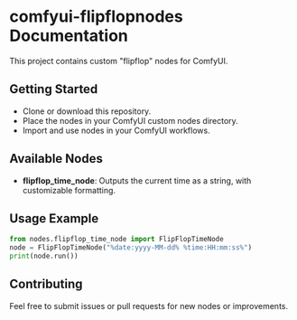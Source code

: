 # comfyui-flipflopnodes Documentation

This project contains custom "flipflop" nodes for ComfyUI.

## Getting Started

- Clone or download this repository.
- Place the nodes in your ComfyUI custom nodes directory.
- Import and use nodes in your ComfyUI workflows.

## Available Nodes
- **flipflop_time_node**: Outputs the current time as a string, with customizable formatting.

## Usage Example
```python
from nodes.flipflop_time_node import FlipFlopTimeNode
node = FlipFlopTimeNode("%date:yyyy-MM-dd% %time:HH:mm:ss%")
print(node.run())
```

## Contributing
Feel free to submit issues or pull requests for new nodes or improvements.
